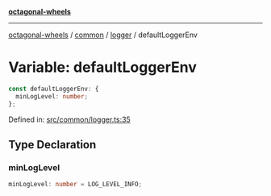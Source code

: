 [**octagonal-wheels**](../../../README.md)

***

[octagonal-wheels](../../../modules.md) / [common](../../README.md) / [logger](../README.md) / defaultLoggerEnv

# Variable: defaultLoggerEnv

```ts
const defaultLoggerEnv: {
  minLogLevel: number;
};
```

Defined in: [src/common/logger.ts:35](https://github.com/vrtmrz/octagonal-wheels/blob/main/src/common/logger.ts#L35)

## Type Declaration

### minLogLevel

```ts
minLogLevel: number = LOG_LEVEL_INFO;
```
